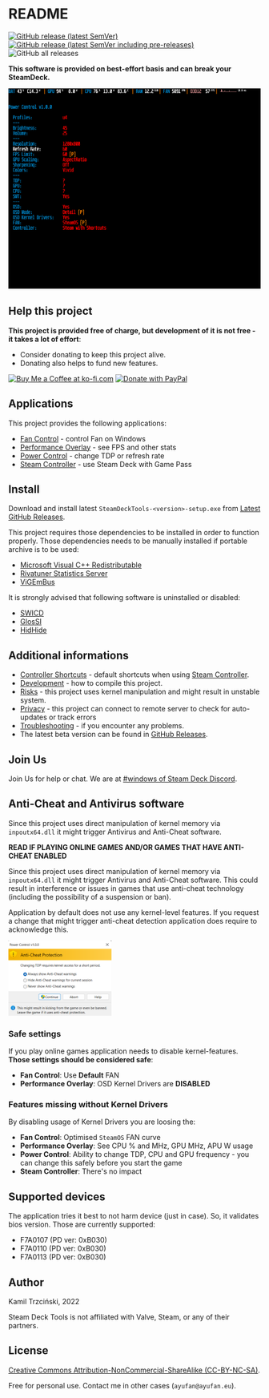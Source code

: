 # README

[![GitHub release (latest SemVer)](https://img.shields.io/github/v/release/ayufan/steam-deck-tools?label=stable&style=flat-square)](https://github.com/ayufan/steam-deck-tools/releases/latest)
[![GitHub release (latest SemVer including pre-releases)](https://img.shields.io/github/v/release/ayufan/steam-deck-tools?color=red&include_prereleases&label=beta&style=flat-square)](https://github.com/ayufan/steam-deck-tools/releases)
![GitHub all releases](https://img.shields.io/github/downloads/ayufan/steam-deck-tools/total?style=flat-square)

**This software is provided on best-effort basis and can break your SteamDeck.**

<img src="images/overlay.png" height="400"/>

## Help this project

**This project is provided free of charge, but development of it is not free - it takes a lot of effort**:

- Consider donating to keep this project alive.
- Donating also helps to fund new features.

<a href='https://ko-fi.com/ayufan' target='_blank'><img height='35' style='border:0px;height:50px;' src='https://az743702.vo.msecnd.net/cdn/kofi3.png?v=0' alt='Buy Me a Coffee at ko-fi.com' /></a> <a href="https://www.paypal.com/donate/?hosted_button_id=DHNBE2YR9D5Y2" target='_blank'><img height='35' src="https://raw.githubusercontent.com/stefan-niedermann/paypal-donate-button/master/paypal-donate-button.png" alt="Donate with PayPal" style='border:0px;height:55px;'/></a>

## Applications

This project provides the following applications:

- [Fan Control](fan-control.md) - control Fan on Windows
- [Performance Overlay](performance-overlay.md) - see FPS and other stats
- [Power Control](power-control.md) - change TDP or refresh rate
- [Steam Controller](steam-controller.md) - use Steam Deck with Game Pass

## Install

Download and install latest `SteamDeckTools-<version>-setup.exe` from [Latest GitHub Releases](https://github.com/ayufan/steam-deck-tools/releases/latest).

This project requires those dependencies to be installed in order to function properly. Those dependencies needs to be manually installed if portable archive is to be used:

- [Microsoft Visual C++ Redistributable](https://aka.ms/vs/17/release/vc_redist.x64.exe)
- [Rivatuner Statistics Server](https://www.guru3d.com/files-details/rtss-rivatuner-statistics-server-download.html)
- [ViGEmBus](https://github.com/ViGEm/ViGEmBus/releases)

It is strongly advised that following software is uninstalled or disabled:

- [SWICD](https://github.com/mKenfenheuer/steam-deck-windows-usermode-driver)
- [GlosSI](https://github.com/Alia5/GlosSI)
- [HidHide](https://github.com/ViGEm/HidHide)

## Additional informations

- [Controller Shortcuts](shortcuts.md) - default shortcuts when using [Steam Controller](steam-controller.md).
- [Development](development.md) - how to compile this project.
- [Risks](risks.md) - this project uses kernel manipulation and might result in unstable system.
- [Privacy](privacy.md) - this project can connect to remote server to check for auto-updates or track errors
- [Troubleshooting](troubleshooting.md) - if you encounter any problems.
- The latest beta version can be found in [GitHub Releases](https://github.com/ayufan/steam-deck-tools/releases).

## Join Us

Join Us for help or chat. We are at [#windows of Steam Deck Discord](https://discord.gg/steamdeck).

## Anti-Cheat and Antivirus software

Since this project uses direct manipulation of kernel memory via `inpoutx64.dll`
it might trigger Antivirus and Anti-Cheat software.

**READ IF PLAYING ONLINE GAMES AND/OR GAMES THAT HAVE ANTI-CHEAT ENABLED**

Since this project uses direct manipulation of kernel memory via `inpoutx64.dll`
it might trigger Antivirus and Anti-Cheat software. This could result in interference
or issues in games that use anti-cheat technology (including the possibility of a suspension or ban).

Application by default does not use any kernel-level features. If you request a change
that might trigger anti-cheat detection application does require to acknowledge this.

<img src="images/anti_cheat_protection.png" height="150"/>

### Safe settings

If you play online games application needs to disable kernel-features.
**Those settings should be considered safe**:

- **Fan Control**: Use **Default** FAN
- **Performance Overlay**: OSD Kernel Drivers are **DISABLED**

### Features missing without Kernel Drivers

By disabling usage of Kernel Drivers you are loosing the:

- **Fan Control**: Optimised `SteamOS` FAN curve
- **Performance Overlay**: See CPU % and MHz, GPU MHz, APU W usage
- **Power Control**: Ability to change TDP, CPU and GPU frequency - you can change this safely before you start the game
- **Steam Controller**: There's no impact

## Supported devices

The application tries it best to not harm device (just in case).
So, it validates bios version. Those are currently supported:

- F7A0107 (PD ver: 0xB030)
- F7A0110 (PD ver: 0xB030)
- F7A0113 (PD ver: 0xB030)

## Author

Kamil Trzciński, 2022

Steam Deck Tools is not affiliated with Valve, Steam, or any of their partners.

## License

[Creative Commons Attribution-NonCommercial-ShareAlike (CC-BY-NC-SA)](http://creativecommons.org/licenses/by-nc-sa/4.0/).

Free for personal use. Contact me in other cases (`ayufan@ayufan.eu`).
